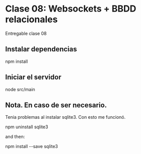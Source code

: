 # Clase 08: Websockets + BBDD relacionales

Entregable clase 08

## Instalar dependencias

npm install

## Iniciar el servidor

node src/main


## Nota. En caso de ser necesario.
Tenia problemas al instalar sqlite3. Con esto me funcionó. 

npm uninstall sqlite3

and then:

npm install --save sqlite3
